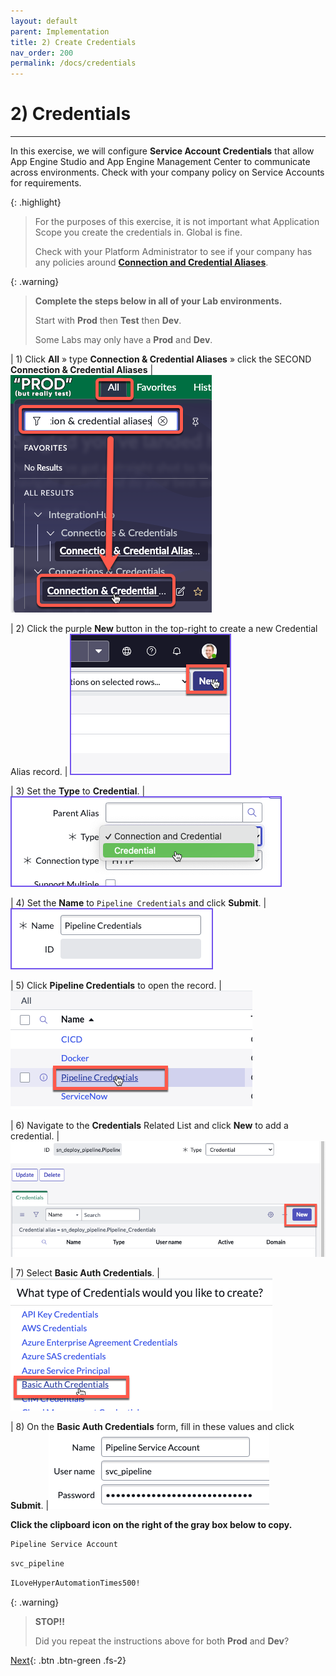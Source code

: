 ```yaml
---
layout: default
parent: Implementation
title: 2) Create Credentials
nav_order: 200
permalink: /docs/credentials
---
```


# 2) Credentials

---

In this exercise, we will configure **Service Account Credentials** that allow App Engine Studio and App Engine Management Center to communicate across environments. Check with your company policy on Service Accounts for requirements. 

{: .highlight}
> For the purposes of this exercise, it is not important what Application Scope you create the credentials in. Global is fine.
>
> Check with your Platform Administrator to see if your company has any policies around **[Connection and Credential Aliases](https://docs.servicenow.com/csh?topicname=connection-alias.html&version=latest)**.

{: .warning}
> **Complete the steps below in all of your Lab environments.**
>
> Start with **Prod** then **Test** then **Dev**.
>
> Some Labs may only have a **Prod** and **Dev**.  

| 1) Click **All** » type **Connection & Credential Aliases** » click the SECOND **Connection & Credential Aliases**
| ![](../assets/images/2023-07-11-15-10-23.png)

| 2) Click the purple **New** button in the top-right to create a new Credential Alias record. 
| ![](../assets/images/2023-03-07-15-38-10.png)

| 3) Set the **Type** to **Credential**. 
| ![](../assets/images/2023-03-07-15-37-39.png) 

| 4) Set the **Name** to `Pipeline Credentials` and click **Submit**.
| ![](../assets/images/2023-03-08-14-14-44.png)

| 5) Click **Pipeline Credentials** to open the record. 
|![](../assets/images/2023-03-09-13-48-09.png) 

| 6) Navigate to the **Credentials** Related List and click **New** to add a credential. 
|![](../assets/images/2023-03-09-13-49-03.png)

| 7) Select **Basic Auth Credentials**.
|![](../assets/images/2023-03-09-13-50-33.png)

| 8) On the **Basic Auth Credentials** form, fill in these values and click **Submit**. 
|![](../assets/images/2023-06-27-22-50-59.png)

**Click the clipboard icon on the right of the gray box below to copy.**

```markdown
Pipeline Service Account
```
```markdown
svc_pipeline
```
```markdown
ILoveHyperAutomationTimes500!
```

{: .warning}
> **STOP!!**
>
> Did you repeat the instructions above for both **Prod** and **Dev**?

[Next](/lab-aemc-utah/docs/configure-prod-environments){: .btn .btn-green .fs-2}